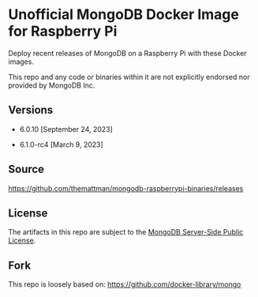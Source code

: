 # Unofficial MongoDB Docker Image for Raspberry Pi

Deploy recent releases of MongoDB on a Raspberry Pi with these Docker images.

This repo and any code or binaries within it are not explicitly endorsed nor provided by MongoDB Inc.

## Versions

- 6.0.10 [September 24, 2023]

- 6.1.0-rc4 [March 9, 2023]

## Source

https://github.com/themattman/mongodb-raspberrypi-binaries/releases

## License

The artifacts in this repo are subject to the [MongoDB Server-Side Public License](https://github.com/mongodb/mongo/blob/r6.1.0-rc4/LICENSE-Community.txt).

## Fork

This repo is loosely based on: https://github.com/docker-library/mongo
